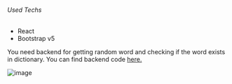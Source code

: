 ###### Used Techs
- React
- Bootstrap v5

You need backend for getting random word and checking if the word exists in dictionary. You can find backend code [here.](https://github.com/ozgurSULUM/WordleCloneBackend)

![image](https://user-images.githubusercontent.com/41192900/155393372-510c09fe-e012-440a-8096-8bcc48285fea.png)

